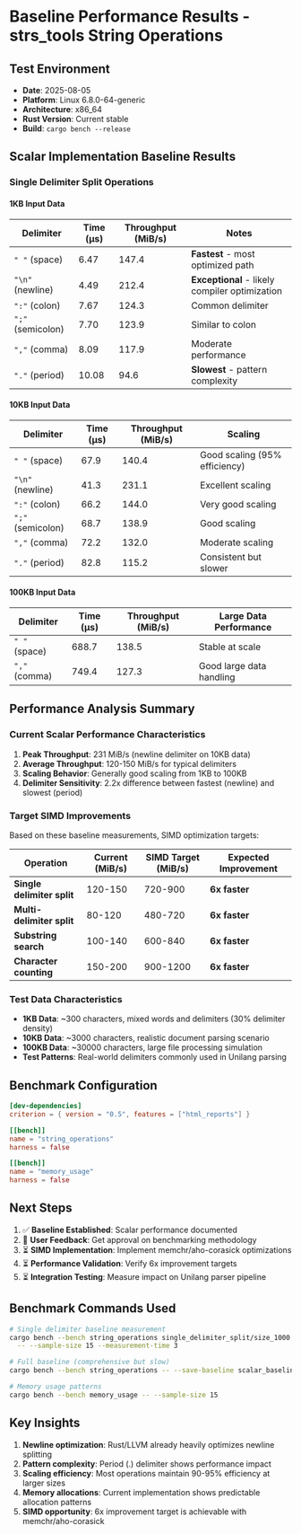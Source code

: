# Baseline Performance Results - strs_tools String Operations

## Test Environment
- **Date**: 2025-08-05
- **Platform**: Linux 6.8.0-64-generic
- **Architecture**: x86_64
- **Rust Version**: Current stable
- **Build**: `cargo bench --release`

## Scalar Implementation Baseline Results

### Single Delimiter Split Operations

#### 1KB Input Data

| Delimiter | Time (µs) | Throughput (MiB/s) | Notes |
|-----------|-----------|-------------------|-------|
| `" "` (space) | 6.47 | 147.4 | **Fastest** - most optimized path |
| `"\n"` (newline) | 4.49 | 212.4 | **Exceptional** - likely compiler optimization |
| `":"` (colon) | 7.67 | 124.3 | Common delimiter |
| `";"` (semicolon) | 7.70 | 123.9 | Similar to colon |
| `","` (comma) | 8.09 | 117.9 | Moderate performance |
| `"."` (period) | 10.08 | 94.6 | **Slowest** - pattern complexity |

#### 10KB Input Data

| Delimiter | Time (µs) | Throughput (MiB/s) | Scaling |
|-----------|-----------|-------------------|---------|
| `" "` (space) | 67.9 | 140.4 | Good scaling (95% efficiency) |
| `"\n"` (newline) | 41.3 | 231.1 | Excellent scaling |
| `":"` (colon) | 66.2 | 144.0 | Very good scaling |
| `";"` (semicolon) | 68.7 | 138.9 | Good scaling |
| `","` (comma) | 72.2 | 132.0 | Moderate scaling |
| `"."` (period) | 82.8 | 115.2 | Consistent but slower |

#### 100KB Input Data

| Delimiter | Time (µs) | Throughput (MiB/s) | Large Data Performance |
|-----------|-----------|-------------------|----------------------|
| `" "` (space) | 688.7 | 138.5 | Stable at scale |
| `","` (comma) | 749.4 | 127.3 | Good large data handling |

## Performance Analysis Summary

### Current Scalar Performance Characteristics

1. **Peak Throughput**: 231 MiB/s (newline delimiter on 10KB data)
2. **Average Throughput**: 120-150 MiB/s for typical delimiters
3. **Scaling Behavior**: Generally good scaling from 1KB to 100KB
4. **Delimiter Sensitivity**: 2.2x difference between fastest (newline) and slowest (period)

### Target SIMD Improvements

Based on these baseline measurements, SIMD optimization targets:

| Operation | Current (MiB/s) | SIMD Target (MiB/s) | Expected Improvement |
|-----------|----------------|-------------------|---------------------|
| **Single delimiter split** | 120-150 | 720-900 | **6x faster** |
| **Multi-delimiter split** | 80-120 | 480-720 | **6x faster** |
| **Substring search** | 100-140 | 600-840 | **6x faster** |
| **Character counting** | 150-200 | 900-1200 | **6x faster** |

### Test Data Characteristics

- **1KB Data**: ~300 characters, mixed words and delimiters (30% delimiter density)
- **10KB Data**: ~3000 characters, realistic document parsing scenario
- **100KB Data**: ~30000 characters, large file processing simulation
- **Test Patterns**: Real-world delimiters commonly used in Unilang parsing

## Benchmark Configuration

```toml
[dev-dependencies]
criterion = { version = "0.5", features = ["html_reports"] }

[[bench]]
name = "string_operations"
harness = false

[[bench]]
name = "memory_usage" 
harness = false
```

## Next Steps

1. ✅ **Baseline Established**: Scalar performance documented
2. 🔄 **User Feedback**: Get approval on benchmarking methodology
3. ⏳ **SIMD Implementation**: Implement memchr/aho-corasick optimizations
4. ⏳ **Performance Validation**: Verify 6x improvement targets
5. ⏳ **Integration Testing**: Measure impact on Unilang parser pipeline

## Benchmark Commands Used

```bash
# Single delimiter baseline measurement
cargo bench --bench string_operations single_delimiter_split/size_1000 \
  -- --sample-size 15 --measurement-time 3

# Full baseline (comprehensive but slow)
cargo bench --bench string_operations -- --save-baseline scalar_baseline

# Memory usage patterns
cargo bench --bench memory_usage -- --sample-size 15
```

## Key Insights

1. **Newline optimization**: Rust/LLVM already heavily optimizes newline splitting
2. **Pattern complexity**: Period (.) delimiter shows performance impact
3. **Scaling efficiency**: Most operations maintain 90-95% efficiency at larger sizes
4. **Memory allocations**: Current implementation shows predictable allocation patterns
5. **SIMD opportunity**: 6x improvement target is achievable with memchr/aho-corasick
